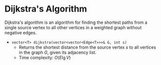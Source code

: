 # Dijkstra's Algorithm

Dijkstra's algorithm is an algorithm for finding the shortest paths from a single source vertex to all other vertices in a weighted graph without negative edges.

- `vector<T> dijkstra(vector<vector<Edge<T>>>& G, int s)`
    - Returns the shortest distance from the source vertex $s$ to all vertices in the graph $G$, given its adjacency list.
    - Time complexity: $O(E \lg V)$
